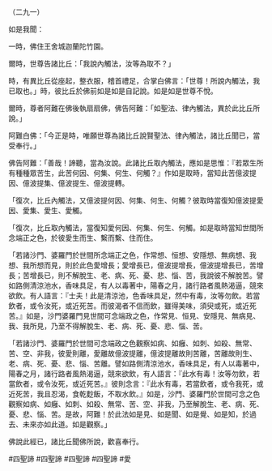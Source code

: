 （二九一）

如是我聞：

一時，佛住王舍城迦蘭陀竹園。

爾時，世尊告諸比丘：「我說內觸法，汝等為取不？」

時，有異比丘從座起，整衣服，稽首禮足，合掌白佛言：「世尊！所說內觸法，我已取也。」時，彼比丘於佛前如是如是自記說。如是如是世尊不悅。

爾時，尊者阿難在佛後執扇扇佛，佛告阿難：「如聖法、律內觸法，異於此比丘所說。」

阿難白佛：「今正是時，唯願世尊為諸比丘說賢聖法、律內觸法，諸比丘聞已，當受奉行。」

佛告阿難：「善哉！諦聽，當為汝說。此諸比丘取內觸法，應如是思惟：『若眾生所有種種眾苦生，此苦何因、何集、何生、何觸？』作如是取時，當知此苦億波提因、億波提集、億波提生、億波提轉。

「復次，比丘內觸法，又億波提何因、何集、何生、何觸？彼取時當復知億波提愛因、愛集、愛生、愛觸。

「復次，比丘取內觸法，當復知愛何因、何集、何生、何觸。如是取時當知世間所念端正之色，於彼愛生而生、繫而繫、住而住。

「若諸沙門、婆羅門於世間所念端正之色，作常想、恒想、安隱想、無病想、我想、我所想而見，則於此色愛增長；愛增長已，億波提增長，億波提增長已，苦增長；苦增長已，則不解脫生、老、病、死、憂、悲、惱、苦，我說彼不解脫苦。譬如路側清涼池水，香味具足，有人以毒著中，陽春之月，諸行路者風熱渴逼，競來欲飲。有人語言：『士夫！此是清涼池，色香味具足，然中有毒，汝等勿飲。若當飲者，或令汝死，或近死苦。而彼渴者不信而飲，雖得美味，須臾或死，或近死苦。』如是，沙門婆羅門見世間可念端政之色，作常見、恒見、安隱見、無病見、我、我所見，乃至不得解脫生、老、病、死、憂、悲、惱、苦。

「若諸沙門、婆羅門於世間可念端政之色觀察如病、如癰、如刺、如殺、無常、苦、空、非我，彼愛則離，愛離故億波提離，億波提離故則苦離，苦離故則生、老、病、死、憂、悲、惱、苦離。譬如路側清涼池水，香味具足，有人以毒著中，陽春之月，諸行路者風熱渴逼，競來欲飲，有人語言：『此水有毒！汝等勿飲，若當飲者，或令汝死，或近死苦。』彼則念言：『此水有毒，若當飲者，或令我死，或近死苦，我且忍渴，食乾麨飯，不取水飲。』如是，沙門、婆羅門於世間可念之色觀察如病、如癰、如刺、如殺、無常、苦、空、非我，乃至解脫生、老、病、死、憂、悲、惱、苦。是故，阿難！於此法如是見、如是聞、如是覺、如是知，於過去、未來亦如此道。如是觀察。」

佛說此經已，諸比丘聞佛所說，歡喜奉行。




#四聖諦
#四聖諦
#四聖諦
#四聖諦
#愛
